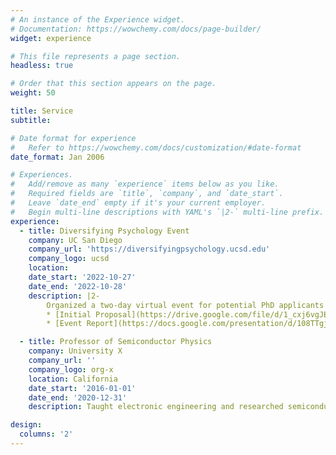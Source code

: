 ```yaml
---
# An instance of the Experience widget.
# Documentation: https://wowchemy.com/docs/page-builder/
widget: experience

# This file represents a page section.
headless: true

# Order that this section appears on the page.
weight: 50

title: Service
subtitle:

# Date format for experience
#   Refer to https://wowchemy.com/docs/customization/#date-format
date_format: Jan 2006

# Experiences.
#   Add/remove as many `experience` items below as you like.
#   Required fields are `title`, `company`, and `date_start`.
#   Leave `date_end` empty if it's your current employer.
#   Begin multi-line descriptions with YAML's `|2-` multi-line prefix.
experience:
  - title: Diversifying Psychology Event
    company: UC San Diego
    company_url: 'https://diversifyingpsychology.ucsd.edu'
    company_logo: ucsd
    location: 
    date_start: '2022-10-27'
    date_end: '2022-10-28'
    description: |2-
        Organized a two-day virtual event for potential PhD applicants from underrepresented and minoritized backgrounds to prepare students for the graduate admissions process in psychology. 
        * [Initial Proposal](https://drive.google.com/file/d/1_cxj6vgJEQlgixNRIcj5KaUNJozfjU76/view?usp=share_link) 
        * [Event Report](https://docs.google.com/presentation/d/108TTgjmNTjCmEOsWkFOc2vpEUFKwtXIDno4YZIlv-_4/edit?usp=share_link)

  - title: Professor of Semiconductor Physics
    company: University X
    company_url: ''
    company_logo: org-x
    location: California
    date_start: '2016-01-01'
    date_end: '2020-12-31'
    description: Taught electronic engineering and researched semiconductor physics.

design:
  columns: '2'
---
```

